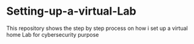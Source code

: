 # Setting-up-a-virtual-Lab
This repository shows the step by step process on how i set up a virtual home Lab for cybersecurity purpose
